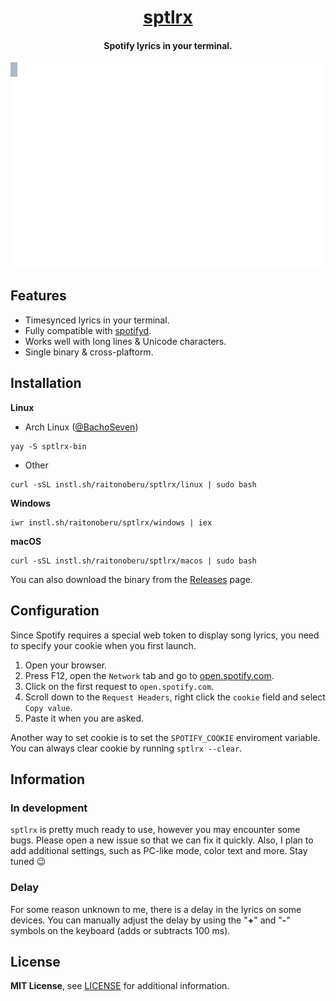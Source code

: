 <div align="center">

<h1><a href="https://github.com/raitonoberu/sptlrx">sptlrx</a></h1>
<h4>Spotify lyrics in your terminal.</h4>

![Crystal Castles - Not In Love](./demo.svg "Crystal Castles - Not In Love")

</div>

## Features

- Timesynced lyrics in your terminal.
- Fully compatible with [spotifyd](https://github.com/Spotifyd/spotifyd).
- Works well with long lines & Unicode characters.
- Single binary & cross-plaftorm.

## Installation

**Linux**

- Arch Linux ([@BachoSeven](https://github.com/BachoSeven))
```
yay -S sptlrx-bin
```
- Other
```
curl -sSL instl.sh/raitonoberu/sptlrx/linux | sudo bash  
````

**Windows**
````
iwr instl.sh/raitonoberu/sptlrx/windows | iex  
````

**macOS**
````
curl -sSL instl.sh/raitonoberu/sptlrx/macos | sudo bash   
````

You can also download the binary from the [Releases](https://github.com/raitonoberu/sptlrx/releases/latest) page.

## Configuration

Since Spotify requires a special web token to display song lyrics, you need to specify your cookie when you first launch.

1. Open your browser.
2. Press F12, open the `Network` tab and go to [open.spotify.com](https://open.spotify.com/).
3. Click on the first request to `open.spotify.com`.
4. Scroll down to the `Request Headers`, right click the `cookie` field and select `Copy value`.
5. Paste it when you are asked.

Another way to set cookie is to set the `SPOTIFY_COOKIE` enviroment variable. You can always clear cookie by running `sptlrx --clear`.

## Information

### In development

`sptlrx` is pretty much ready to use, however you may encounter some bugs. Please open a new issue so that we can fix it quickly. Also, I plan to add additional settings, such as PC-like mode, color text and more. Stay tuned 😉

### Delay

For some reason unknown to me, there is a delay in the lyrics on some devices. You can manually adjust the delay by using the "**+**" and "**-**" symbols on the keyboard (adds or subtracts 100 ms).

## License

**MIT License**, see [LICENSE](./LICENSE) for additional information.
